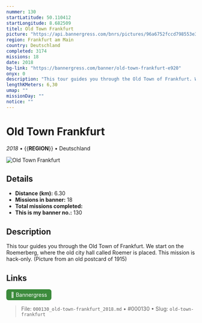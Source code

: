 ```yaml
---
nummer: 130
startLatitude: 50.110412
startLongitude: 8.682509
titel: Old Town Frankfurt
picture: "https://api.bannergress.com/bnrs/pictures/96a6752fccd798553e396984d7f492c4"
region: Frankfurt am Main
country: Deutschland
completed: 3174
missions: 18
date: 2018
bg-link: "https://bannergress.com/banner/old-town-frankfurt-e920"
onyx: 0
description: "This tour guides you through the Old Town of Frankfurt. We start on the Roemerberg, where the old city hall called Roemer is placed. This mission is hack-only.\n(Picture from an old postcard of 1915)"
lengthKMeters: 6,30
umap: ""
missionDay: ""
notice: ""
---
```

# Old Town Frankfurt

*2018* • {{__REGION__}} • Deutschland

![Old Town Frankfurt](https://api.bannergress.com/bnrs/pictures/96a6752fccd798553e396984d7f492c4)



## Details
- **Distance (km):** 6.30
- **Missions in banner:** 18
- **Total missions completed:** 
- **This is my banner no.:** 130



## Description
This tour guides you through the Old Town of Frankfurt. We start on the Roemerberg, where the old city hall called Roemer is placed. This mission is hack-only.
(Picture from an old postcard of 1915)



## Links
<a href="https://bannergress.com/banner/old-town-frankfurt-e920" target="_blank" style="display:inline-block;margin-right:8px;padding:6px 12px;background:#3c8b3c;color:#fff;text-decoration:none;border-radius:6px;">🔗 Bannergress</a>



> File: `000130_old-town-frankfurt_2018.md` • #000130 • Slug: `old-town-frankfurt`

